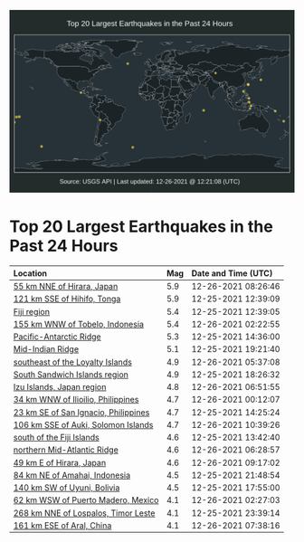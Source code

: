![Map](./map.png)

# Top 20 Largest Earthquakes in the Past 24 Hours

| Location | Mag | Date and Time (UTC) |
|:---|:---|:---|
| [55 km NNE of Hirara, Japan](https://earthquake.usgs.gov/earthquakes/eventpage/us6000gfd9) | 5.9 | 12-26-2021 08:26:46 |
| [121 km SSE of Hihifo, Tonga](https://earthquake.usgs.gov/earthquakes/eventpage/us6000gf7u) | 5.9 | 12-25-2021 12:39:09 |
| [Fiji region](https://earthquake.usgs.gov/earthquakes/eventpage/us6000gf7t) | 5.4 | 12-25-2021 12:39:05 |
| [155 km WNW of Tobelo, Indonesia](https://earthquake.usgs.gov/earthquakes/eventpage/us6000gfbr) | 5.4 | 12-26-2021 02:22:55 |
| [Pacific-Antarctic Ridge](https://earthquake.usgs.gov/earthquakes/eventpage/us6000gf8r) | 5.3 | 12-25-2021 14:36:00 |
| [Mid-Indian Ridge](https://earthquake.usgs.gov/earthquakes/eventpage/us6000gfa4) | 5.1 | 12-25-2021 19:21:40 |
| [southeast of the Loyalty Islands](https://earthquake.usgs.gov/earthquakes/eventpage/us6000gfcm) | 4.9 | 12-26-2021 05:37:08 |
| [South Sandwich Islands region](https://earthquake.usgs.gov/earthquakes/eventpage/us6000gf9u) | 4.9 | 12-25-2021 18:26:32 |
| [Izu Islands, Japan region](https://earthquake.usgs.gov/earthquakes/eventpage/us6000gfcw) | 4.8 | 12-26-2021 06:51:55 |
| [34 km WNW of Ilioilio, Philippines](https://earthquake.usgs.gov/earthquakes/eventpage/us6000gfb8) | 4.7 | 12-26-2021 00:12:07 |
| [23 km SE of San Ignacio, Philippines](https://earthquake.usgs.gov/earthquakes/eventpage/us6000gf8i) | 4.7 | 12-25-2021 14:25:24 |
| [106 km SSE of Auki, Solomon Islands](https://earthquake.usgs.gov/earthquakes/eventpage/us6000gfe8) | 4.7 | 12-26-2021 10:39:26 |
| [south of the Fiji Islands](https://earthquake.usgs.gov/earthquakes/eventpage/us6000gf8b) | 4.6 | 12-25-2021 13:42:40 |
| [northern Mid-Atlantic Ridge](https://earthquake.usgs.gov/earthquakes/eventpage/us6000gfcu) | 4.6 | 12-26-2021 06:28:57 |
| [49 km E of Hirara, Japan](https://earthquake.usgs.gov/earthquakes/eventpage/us6000gfdl) | 4.6 | 12-26-2021 09:17:02 |
| [84 km NE of Amahai, Indonesia](https://earthquake.usgs.gov/earthquakes/eventpage/us6000gfaq) | 4.5 | 12-25-2021 21:48:54 |
| [140 km SW of Uyuni, Bolivia](https://earthquake.usgs.gov/earthquakes/eventpage/us6000gf9n) | 4.5 | 12-25-2021 17:55:00 |
| [62 km WSW of Puerto Madero, Mexico](https://earthquake.usgs.gov/earthquakes/eventpage/us6000gfbs) | 4.1 | 12-26-2021 02:27:03 |
| [268 km NNE of Lospalos, Timor Leste](https://earthquake.usgs.gov/earthquakes/eventpage/us6000gfb1) | 4.1 | 12-25-2021 23:39:14 |
| [161 km ESE of Aral, China](https://earthquake.usgs.gov/earthquakes/eventpage/us6000gfd3) | 4.1 | 12-26-2021 07:38:16 |
